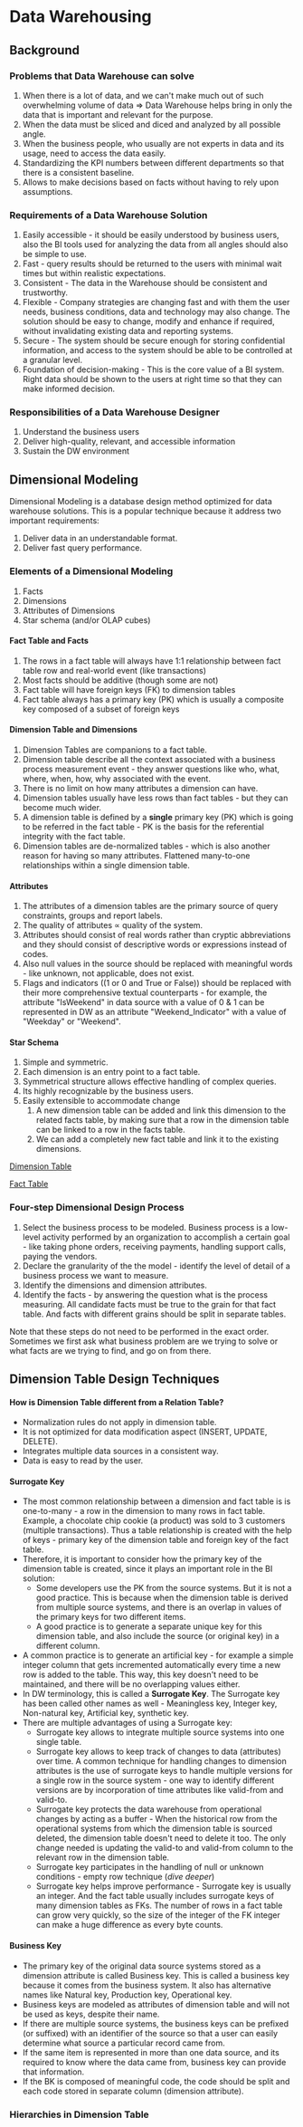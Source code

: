 # Data Warehousing
## Background
### Problems that Data Warehouse can solve
1. When there is a lot of data, and we can't make much out of such overwhelming volume of data => Data Warehouse helps bring in only the data that is important and relevant for the purpose. 
2. When the data must be sliced and diced and analyzed by all possible angle. 
3. When the business people, who usually are not experts in data and its usage, need to access the data easily. 
4. Standardizing the KPI numbers between different departments so that there is a consistent baseline. 
5. Allows to make decisions based on facts without having to rely upon assumptions. 

### Requirements of a Data Warehouse Solution
1. Easily accessible - it should be easily understood by business users, also the BI tools used for analyzing the data from all angles should also be simple to use.
2. Fast - query results should be returned to the users with minimal wait times but within realistic expectations. 
3. Consistent - The data in the Warehouse should be consistent and trustworthy.
4. Flexible - Company strategies are changing fast and with them the user needs, business conditions, data and technology may also change. The solution should be easy to change, modify and enhance if required, without invalidating existing data and reporting systems. 
5. Secure - The system should be secure enough for storing confidential information, and access to the system should be able to be controlled at a granular level. 
6. Foundation of decision-making - This is the core value of a BI system. Right data should be shown to the users at right time so that they can make informed decision. 

### Responsibilities of a Data Warehouse Designer
1. Understand the business users 
2. Deliver high-quality, relevant, and accessible information
3. Sustain the DW environment

## Dimensional Modeling
Dimensional Modeling is a database design method optimized for data warehouse solutions. This is a popular technique because it address two important requirements: 
1. Deliver data in an understandable format. 
2. Deliver fast query performance. 
### Elements of a Dimensional Modeling
1. Facts
2. Dimensions
3. Attributes of Dimensions
4. Star schema (and/or OLAP cubes)
#### Fact Table and Facts
1. The rows in a fact table will always have 1:1 relationship between fact table row and real-world event (like transactions)
2. Most facts should be additive (though some are not)
3. Fact table will have foreign keys (FK) to dimension tables
4. Fact table always has a primary key (PK) which is usually a composite key composed of a subset of foreign keys
#### Dimension Table and Dimensions
1. Dimension Tables are companions to a fact table.
2. Dimension table describe all the context associated with a business process measurement event - they answer questions like who, what, where, when, how, why associated with the event.
3. There is no limit on how many attributes a dimension can have.
4. Dimension tables usually have less rows than fact tables - but they can become much wider.
5. A dimension table is defined by a **single** primary key (PK) which is going to be referred in the fact table - PK is the basis for the referential integrity with the fact table. 
6. Dimension tables are de-normalized tables - which is also another reason for having so many attributes. Flattened many-to-one relationships within a single dimension table. 
#### Attributes
1. The attributes of a dimension tables are the primary source of query constraints, groups and report labels. 
2. The quality of attributes $\propto$ quality of the system. 
3. Attributes should consist of real words rather than cryptic abbreviations and they should consist of descriptive words or expressions instead of codes. 
4. Also null values in the source should be replaced with meaningful words - like unknown, not applicable, does not exist. 
5. Flags and indicators ((1 or 0 and True or False)) should be replaced with their more comprehensive textual counterparts - for example, the attribute "IsWeekend" in data source with a value of 0 & 1 can be represented in DW as an attribute "Weekend_Indicator" with a value of "Weekday" or "Weekend". 
#### Star Schema
1. Simple and symmetric.
2. Each dimension is an entry point to a fact table. 
3. Symmetrical structure allows effective handling of complex queries. 
4. Its highly recognizable by the business users. 
5. Easily extensible to accommodate change 
	1. A new dimension table can be added and link this dimension to the related facts table, by making sure that a row in the dimension table can be linked to a row in the facts table. 
	2. We can add a completely new fact table and link it to the existing dimensions. 

[Dimension Table](DimensionTable)

[Fact Table](FactTable.md)


### Four-step Dimensional Design Process
1. Select the business process to be modeled. Business process is a low-level activity performed by an organization to accomplish a certain goal - like taking phone orders, receiving payments, handling support calls, paying the vendors. 
2. Declare the granularity of the the model - identify the level of detail of a business process we want to measure. 
3. Identify the dimensions and dimension attributes. 
4. Identify the facts - by answering the question what is the process measuring. All candidate facts must be true to the grain for that fact table. And facts with different grains should be split in separate tables. 

Note that these steps do not need to be performed in the exact order. Sometimes we first ask what business problem are we trying to solve or what facts are we trying to find, and go on from there. 
## Dimension Table Design Techniques
#### How is Dimension Table different from a Relation Table? 
- Normalization rules do not apply in dimension table. 
- It is not optimized for data modification aspect (INSERT, UPDATE, DELETE).
- Integrates multiple data sources in a consistent way. 
- Data is easy to read by the user. 
#### Surrogate Key
* The most common relationship between a dimension and fact table is is one-to-many - a row in the dimension to many rows in fact table. Example, a chocolate chip cookie (a product) was sold to 3 customers (multiple transactions). Thus a table relationship is created with the help of keys - primary key of the dimension table and foreign key of the fact table. 
* Therefore, it is important to consider how the primary key of the dimension table is created, since it plays an important role in the BI solution: 
	* Some developers use the PK from the source systems. But it is not a good practice. This is because when the dimension table is derived from multiple source systems, and there is an overlap in values of the primary keys for two different items. 
	* A good practice is to generate a separate unique key for this dimension table, and also include the source (or original key) in a different column. 
* A common practice is to generate an artificial key - for example a simple integer column that gets incremented automatically every time a new row is added to the table. This way, this key doesn't need to be maintained, and there will be no overlapping values either. 
* In DW terminology, this is called a **Surrogate Key**. The Surrogate key has been called other names as well - Meaningless key, Integer key, Non-natural key, Artificial key, synthetic key. 
* There are multiple advantages of using a Surrogate key: 
	* Surrogate key allows to integrate multiple source systems into one single table. 
	* Surrogate key allows to keep track of changes to data (attributes) over time. A common technique for handling changes to dimension attributes is the use of surrogate keys to handle multiple versions for a single row in the source system - one way to identify different versions are by incorporation of time attributes like valid-from and valid-to. 
	* Surrogate key protects the data warehouse from operational changes by acting as a buffer - When the historical row from the operational systems from which the dimension table is sourced deleted, the dimension table doesn't need to delete it too. The only change needed is updating the valid-to and valid-from column to the relevant row in the dimension table. 
	* Surrogate key participates in the handling of null or unknown conditions - empty row technique (*dive deeper*)
	* Surrogate key helps improve performance - Surrogate key is usually an integer. And the fact table usually includes surrogate keys of many dimension tables as FKs. The number of rows in a fact table can grow very quickly, so the size of the integer of the FK integer can make a huge difference as every byte counts. 
#### Business Key
* The primary key of the original data source systems stored as a dimension attribute is called Business key. This is called a business key because it comes from the business system. It also has alternative names like Natural key, Production key, Operational key. 
* Business keys are modeled as attributes of dimension table and will not be used as keys, despite their name. 
* If there are multiple source systems, the business keys can be prefixed (or suffixed) with an identifier of the source so that a user can easily determine what source a particular record came from. 
* If the same item is represented in more than one data source, and its required to know where the data came from, business key can provide that information. 
* If the BK is composed of meaningful code, the code should be split and each code stored in separate column (dimension attribute). 
### Hierarchies in Dimension Table







